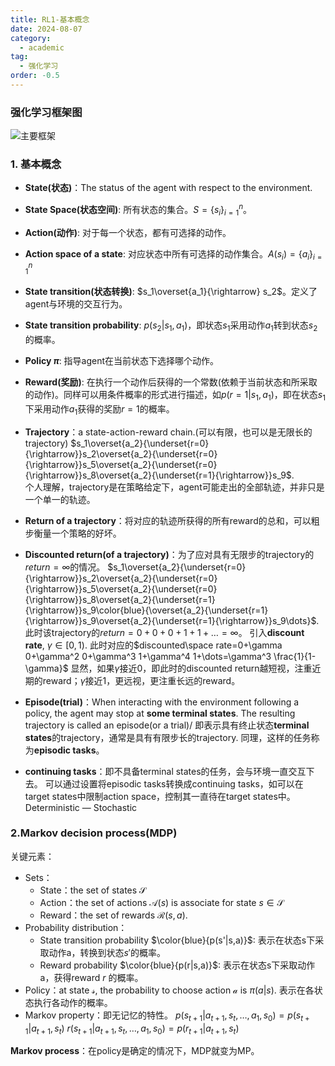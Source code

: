 ```yaml
---
title: RL1-基本概念
date: 2024-08-07
category:
  - academic
tag:
  - 强化学习
order: -0.5
---
```


### 强化学习框架图

![主要框架](http://myimg.ekkosonya.cn/20240807111059.png)

### 1. 基本概念

- **State(状态)**：The status of the agent with respect to the environment.

- **State Space(状态空间)**: 所有状态的集合。$S=\{s_i\}_{i=1}^{n}$。

- **Action(动作)**: 对于每一个状态，都有可选择的动作。

- **Action space of a state**: 对应状态中所有可选择的动作集合。$A(s_i)=\{a_i\}_{i=1}^{n}$

- **State transition(状态转换)**: $s_1\overset{a_1}{\rightarrow} s_2$。定义了agent与环境的交互行为。

- **State transition probability**: $p(s_2|s_1,a_1)$，即状态$s_1$采用动作$a_1$转到状态$s_2$的概率。

- **Policy $\pi$**: 指导agent在当前状态下选择哪个动作。

- **Reward(奖励)**: 在执行一个动作后获得的一个常数(依赖于当前状态和所采取的动作)。同样可以用条件概率的形式进行描述，如$p(r=1|s_1,a_1)$，即在状态$s_1$下采用动作$a_1$获得的奖励$r=1$的概率。

- **Trajectory**：a state-action-reward chain.(可以有限，也可以是无限长的trajectory)
$s_1\overset{a_2}{\underset{r=0}{\rightarrow}}s_2\overset{a_2}{\underset{r=0}{\rightarrow}}s_5\overset{a_2}{\underset{r=0}{\rightarrow}}s_8\overset{a_2}{\underset{r=1}{\rightarrow}}s_9$.  
个人理解，trajectory是在策略给定下，agent可能走出的全部轨迹，并非只是一个单一的轨迹。

- **Return of a trajectory**：将对应的轨迹所获得的所有reward的总和，可以粗步衡量一个策略的好坏。

- **Discounted return(of a trajectory)**：为了应对具有无限步的trajectory的$return=\infty$的情况。
$s_1\overset{a_2}{\underset{r=0}{\rightarrow}}s_2\overset{a_2}{\underset{r=0}{\rightarrow}}s_5\overset{a_2}{\underset{r=0}{\rightarrow}}s_8\overset{a_2}{\underset{r=1}{\rightarrow}}s_9\color{blue}{\overset{a_2}{\underset{r=1}{\rightarrow}}s_9\overset{a_2}{\underset{r=1}{\rightarrow}}s_9\dots}$. 此时该trajectory的$return=0+0+0+1+1+\dots=\infty$。
引入**discount rate**, $\gamma\in[0,1)$.
此时对应的$discounted\space rate=0+\gamma 0+\gamma^2 0+\gamma^3 1+\gamma^4 1+\dots=\gamma^3 \frac{1}{1-\gamma}$
显然，如果$\gamma$接近0，即此时的discounted return越短视，注重近期的reward；$\gamma$接近1，更远视，更注重长远的reward。

- **Episode(trial)**：When interacting with the environment following a policy, the agent may stop at **some terminal states**. The resulting trajectory is called an episode(or a trial)/
即表示具有终止状态**terminal states**的trajectory，通常是具有有限步长的trajectory.
同理，这样的任务称为**episodic tasks**。

- **continuing tasks**：即不具备terminal states的任务，会与环境一直交互下去。
可以通过设置将episodic tasks转换成continuing tasks，如可以在target states中限制action space，控制其一直待在target states中。
Deterministic — Stochastic

### 2.Markov decision process(MDP)

关键元素：

- Sets：
  - State：the set of states $\mathcal{S}$
  - Action：the set of actions $\mathcal{A}(s)$ is associate for state $s\in\mathcal{S}$
  - Reward：the set of rewards $\mathcal{R}(s,a)$.
- Probability distribution：
  - State transition probability $\color{blue}{p(s'|s,a)}$: 表示在状态s下采取动作a，转换到状态$s'$的概率。
  - Reward probability $\color{blue}{p(r|s,a)}$: 表示在状态s下采取动作a，获得reward $r$ 的概率。
- Policy：at state $\mathcal{s}$, the probability to choose action $\mathcal{a}$ is $\pi(a|s)$. 表示在各状态执行各动作的概率。
- Markov property：即无记忆的特性。
  $p(s_{t+1}|a_{t+1},s_t,\dots,a_1,s_0)=p(s_{t+1}|a_{t+1},s_t)$
  $r(s_{t+1}|a_{t+1},s_t,\dots,a_1,s_0)=p(r_{t+1}|a_{t+1},s_t)$

**Markov process**：在policy是确定的情况下，MDP就变为MP。
